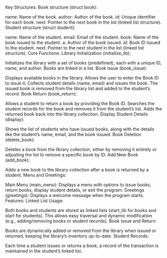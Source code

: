 Key Structures:
Book structure (struct book):

name: Name of the book.
author: Author of the book.
id: Unique identifier for each book.
next: Pointer to the next book in the list (linked list structure).
Student structure (struct student):

name: Name of the student.
email: Email of the student.
book: Name of the book issued to the student.
a: Author of the book issued.
id: Book ID issued to the student.
next: Pointer to the next student in the list (linked list structure).
Core Functions:
Library Initialization (initialize_lib):

Initializes the library with a set of books (predefined), each with a unique ID, name, and author.
Books are linked in a list.
Book Issue (book_issue):

Displays available books in the library.
Allows the user to enter the Book ID to issue it.
Collects student details (name, email) and issues the book.
The issued book is removed from the library list and added to the student’s record.
Book Return (book_return):

Allows a student to return a book by providing the Book ID.
Searches the student records for the book and removes it from the student’s list.
Adds the returned book back into the library collection.
Display Student Details (display):

Shows the list of students who have issued books, along with the details like the student’s name, email, and the book issued.
Book Deletion (delete_book):

Deletes a book from the library collection, either by removing it entirely or adjusting the list to remove a specific book by ID.
Add New Book (add_book):

Adds a new book to the library collection after a book is returned by a student.
Menu and Greetings:

Main Menu (main_menu): Displays a menu with options to issue books, return books, display student details, or exit the program.
Greetings (greetings): Displays a welcome message when the program starts.
Features:
Linked List Usage:

Both books and students are stored as linked lists (start_lib for books and start for students).
This allows easy traversal and dynamic modification (e.g., adding/removing books or student records).
Book Issue and Return:

Books are dynamically added or removed from the library when issued or returned, keeping the library’s inventory up-to-date.
Student Records:

Each time a student issues or returns a book, a record of the transaction is maintained in the student’s linked list.
